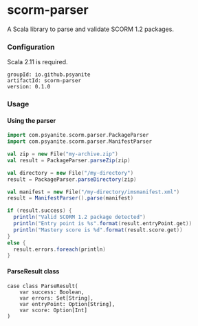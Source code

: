 # scorm-parser
A Scala library to parse and validate SCORM 1.2 packages.

### Configuration
Scala 2.11 is required.

```
groupId: io.github.psyanite
artifactId: scorm-parser
version: 0.1.0
```

### Usage

#### Using the parser
```scala
import com.psyanite.scorm.parser.PackageParser
import com.psyanite.scorm.parser.ManifestParser

val zip = new File("my-archive.zip")
val result = PackageParser.parseZip(zip)

val directory = new File("/my-directory")
result = PackageParser.parseDirectory(zip)

val manifest = new File("/my-directory/imsmanifest.xml")
result = ManifestParser().parse(manifest)

if (result.success) {
  println("Valid SCORM 1.2 package detected")
  println("Entry point is %s".format(result.entryPoint.get))
  println("Mastery score is %d".format(result.score.get))
}
else {
  result.errors.foreach(println)
}
```

#### ParseResult class
```
case class ParseResult(
    var success: Boolean,
    var errors: Set[String],
    var entryPoint: Option[String],
    var score: Option[Int]
)
```

